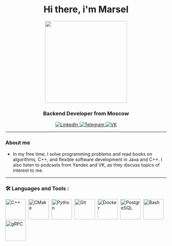 <div id="header" align="center">
  <h1>Hi there, i'm Marsel</h1>
  <img src="https://media1.tenor.com/m/68ggIeBw7jQAAAAd/catjam-cat.gif" width="256" height="256" />
  <h3>Backend Developer from Moscow</h3>
</div>
<div id="socials" align="center">
  <a href="https://www.linkedin.com/in/marsel-mukhamedshinov-06b502227">
    <img src="https://img.shields.io/badge/LinkedIn-blue?logo=linkedin&logoColor=white&style=for-the-badge&style=social" alt="LinkedIn"/>
  </a>
  <a href="https://t.me/marse29">
    <img src="https://img.shields.io/badge/Telegram-blue?logo=telegram&logoColor=white&style=for-the-badge&style=social" alt="Telegram"/>
  </a>
  <a href="https://vk.com/marcell29">
    <img src="https://img.shields.io/badge/VK-blue?logo=vk&logoColor=white&style=for-the-badge&style=social" alt="VK"/>
  </a>
</div>

---

### About me
- In my free time, I solve programming problems and read books on algorithms, C++, and flexible software development in Java and C++. I also listen to podcasts from Yandex and VK, as they discuss topics of interest to me.
---
### :hammer_and_wrench: Languages and Tools :
<img src="https://cdn.jsdelivr.net/gh/devicons/devicon@latest/icons/cplusplus/cplusplus-original.svg" title="C++" width=64 height=64/>&nbsp;
<img src="https://cdn.jsdelivr.net/gh/devicons/devicon@latest/icons/cmake/cmake-original.svg" title="CMake" width=64 height=64/>&nbsp;
<img src="https://cdn.jsdelivr.net/gh/devicons/devicon@latest/icons/python/python-original.svg" title="Python" width=64 height=64/>&nbsp;
<img src="https://cdn.jsdelivr.net/gh/devicons/devicon@latest/icons/git/git-original.svg" title="Git" width=64 height=64/>&nbsp;
<img src="https://cdn.jsdelivr.net/gh/devicons/devicon@latest/icons/docker/docker-original.svg" title="Docker" width=64 height=64/>&nbsp;
<img src="https://cdn.jsdelivr.net/gh/devicons/devicon@latest/icons/postgresql/postgresql-original.svg" title="PostgreSQL" width=64 height=64/>&nbsp;
<img src="https://cdn.jsdelivr.net/gh/devicons/devicon@latest/icons/bash/bash-original.svg" title="Bash" width=64 height=64/>&nbsp;
<img src="https://cdn.jsdelivr.net/gh/devicons/devicon@latest/icons/grpc/grpc-original.svg" title="gRPC" width=64 height=64/>&nbsp;

<!---
![catjam-cat](https://github.com/SpiritGOS/SpiritGOS/assets/62353945/d170c70c-3f8e-4877-8dfd-fbb71401918b)
SpiritGOS/SpiritGOS is a ✨ special ✨ repository because its `README.md` (this file) appears on your GitHub profile.
You can click the Preview link to take a look at your changes.
--->
